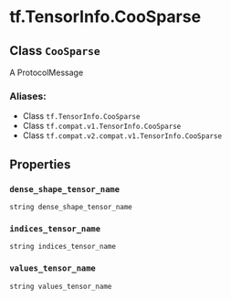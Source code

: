 <div itemscope itemtype="http://developers.google.com/ReferenceObject">
<meta itemprop="name" content="tf.TensorInfo.CooSparse" />
<meta itemprop="path" content="Stable" />
<meta itemprop="property" content="dense_shape_tensor_name"/>
<meta itemprop="property" content="indices_tensor_name"/>
<meta itemprop="property" content="values_tensor_name"/>
</div>

# tf.TensorInfo.CooSparse

## Class `CooSparse`

A ProtocolMessage



### Aliases:

* Class `tf.TensorInfo.CooSparse`
* Class `tf.compat.v1.TensorInfo.CooSparse`
* Class `tf.compat.v2.compat.v1.TensorInfo.CooSparse`

<!-- Placeholder for "Used in" -->


## Properties

<h3 id="dense_shape_tensor_name"><code>dense_shape_tensor_name</code></h3>

`string dense_shape_tensor_name`


<h3 id="indices_tensor_name"><code>indices_tensor_name</code></h3>

`string indices_tensor_name`


<h3 id="values_tensor_name"><code>values_tensor_name</code></h3>

`string values_tensor_name`




